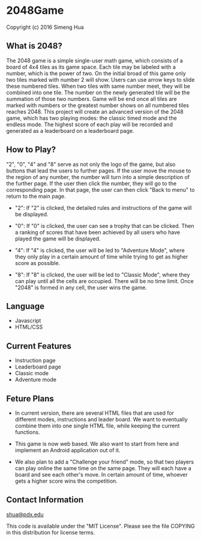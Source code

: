 # 2048Game
Copyright (c) 2016 Simeng Hua    


What is 2048?  
-   
The 2048 game is a simple single-user math game, which consists of a board of 4x4 tiles as its
game space. Each tile may be labeled with a number, which is the power of two. On the initial broad of this game only two tiles marked with number 2 will show. Users can use arrow keys to slide these numbered tiles. When two tiles with same number meet, they will be combined into one tile. The number on the newly generated tile will be the summation of those two numbers. Game will be end once all tiles are marked with numbers or the greatest number shows on all numbered tiles reaches 2048. This project will create an advanced version of the 2048 game, which has two playing modes: the classic timed mode and the endless mode. The highest score of each play will be recorded and generated as a leaderboard on a leaderboard page.

How to Play?  
-    
"2", "0", "4" and "8" serve as not only the logo of the game, but also buttons that lead the users to further pages. If the user move the mouse to the region of any number, the number will turn into a simple description of the further page. If the user then click the number, they will go to the corresponding page. In that page, the user can then click "Back to menu" to return to the main page.

- "2":  If "2" is clicked, the detailed rules and instructions of the game will be displayed.   

- "0":  If "0" is clicked, the user can see a trophy that can be clicked. Then a ranking of scores that have been achieved by all users who have played the game will be displayed.    

- "4": If "4" is clicked, the user will be led to "Adventure Mode", where they only play in a certain amount of time while trying to get as higher score as possible.     

- "8": If "8" is clicked, the user will be led to  "Classic Mode", where they can play until all the cells are occupied. There will be no time limit. Once "2048" is formed in any cell, the user wins the game. 
   
   
Language  
-     
- Javascript    
- HTML/CSS

Current Features    
-    
- Instruction page
- Leaderboard page  
- Classic mode
- Adventure mode   
 

Feture Plans   
-    
- In current version, there are several HTML files that are used for different modes, instructions and leader board. We want to eventually combine them into one single HTML file, while keeping the current functions.

- This game is now web based. We also want to start from here and implement an Android application out of it.

- We also plan to add a "Challenge your friend" mode, so that two players can play online the same time on the same page. They will each have a board and see each other's move. In certain amount of time, whoever gets a higher score wins the competition. 
    

Contact Information    
-
shua@pdx.edu

This code is available under the "MIT License". Please see the file COPYING in this distribution for license terms.
